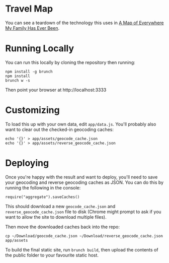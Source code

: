 # Travel Map

You can see a teardown of the technology this uses in [A Map of Everywhere My 
Family Has Ever Been][1].

# Running Locally

You can run this locally by cloning the repository then running:

```
npm install -g brunch
npm install
brunch w -s
```

Then point your browser at http://localhost:3333

# Customizing

To load this up with your own data, edit `app/data.js`. You'll probably also 
want to clear out the checked-in geocoding caches:

```
echo '{}' > app/assets/geocode_cache.json
echo '{}' > app/assets/reverse_geocode_cache.json
```

# Deploying

Once you're happy with the result and want to deploy, you'll need to save your 
geocoding and reverse geocoding caches as JSON. You can do this by running the 
following in the console:


```
require("aggregate").saveCaches()
```

This should download a new `geocode_cache.json` and `reverse_geocode_cache.json` 
file to disk (Chrome might prompt to ask if you want to allow the site to 
download multiple files).

Then move the downloaded caches back into the repo:

```
cp ~/Download/geocode_cache.json ~/Download/reverse_geocode_cache.json app/assets
```

To build the final static site, run `brunch build`, then upload the contents of 
the public folder to your favourite static host.

[1]: http://jamie-wong.com/2014/01/03/travelmap/
